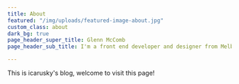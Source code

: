 ```yaml
---
title: About
featured: "/img/uploads/featured-image-about.jpg"
custom_class: about
dark_bg: true
page_header_super_title: Glenn McComb
page_header_sub_title: I'm a front end developer and designer from Melbourne, Australia.

---
```

This is icarusky's blog, welcome to visit this page!